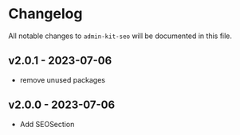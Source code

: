# Changelog

All notable changes to `admin-kit-seo` will be documented in this file.

## v2.0.1 - 2023-07-06

- remove unused packages

## v2.0.0 - 2023-07-06

- Add SEOSection
